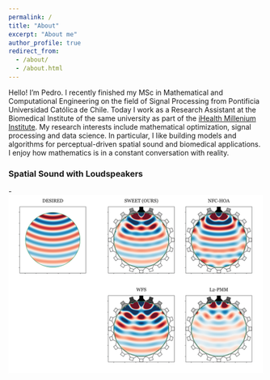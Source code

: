 ```yaml
---
permalink: /
title: "About"
excerpt: "About me"
author_profile: true
redirect_from: 
  - /about/
  - /about.html
---
```



Hello! I’m Pedro. I recently finished my MSc in Mathematical and Computational Engineering on the field of Signal Processing from Pontificia Universidad Católica de Chile. Today I work as a Research Assistant at the Biomedical Institute of the same university as part of the [iHealth Millenium Institute](https://i-health.cl/en/). My research interests include mathematical optimization, signal processing and data science. In particular, I like building models and algorithms for perceptual-driven spatial sound and biomedical applications. I enjoy how mathematics is in a constant conversation with reality.

### Spatial Sound with Loudspeakers
-![Editing a markdown file for a talk](/images/TASLP_NF.png)


<!-- ### Magnetic Resonance Spectroscpy Automated Diagnosis
At iHealth . -->
<!-- It has been said that, in similitude with poetry, "mathematics is the art of giving the same name to different things" (Henri Poincare). But poetry is unambiguous and therefore a solid base for science and technology. -->
